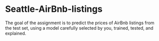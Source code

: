 # Seattle-AirBnb-listings
The goal of the assignment is to predict the prices of AirBnb listings from the test set, using a model carefully selected by you, trained, tested, and explained. 
